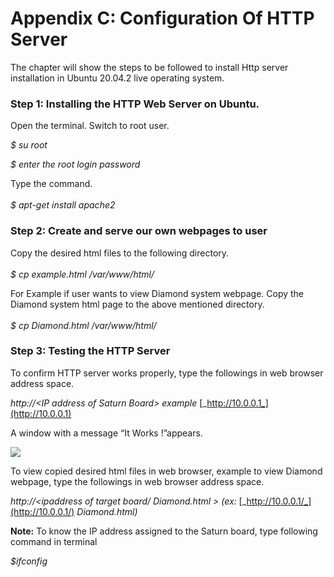 # Appendix C: Configuration Of HTTP Server

The chapter will show the steps to be followed to install Http server installation in Ubuntu 20.04.2 live operating system.

### Step 1: Installing the HTTP Web Server on Ubuntu.&#x20;

Open the terminal. Switch to root user.&#x20;

&#x20;                            _$ su root_&#x20;

&#x20;                            _$ enter the root login password_&#x20;

Type the command.\
\
&#x20;                            _$ apt-get install apache2_

### Step 2: Create and serve our own webpages to user

Copy the desired html files to the following directory. \
\
&#x20;                             _$ cp example.html /var/www/html/_

For Example if user wants to view Diamond system webpage. Copy the Diamond system html page to the above mentioned directory.\
\
&#x20;          _$ cp Diamond.html /var/www/html/_&#x20;

### Step 3: Testing the HTTP Server

To confirm HTTP server works properly, type the followings in web browser address space.

&#x20;                             _http://\<IP address of Saturn Board>  example_ [_http://10.0.0.1_](http://10.0.0.1)

A window with a message “It Works !”appears.

![](broken-reference)

To view copied desired html files in web browser, example to view Diamond webpage, type the followings in web browser address space.

&#x20;                    _http://\<ipaddress of target board/ Diamond.html > (ex:_ [_http://10.0.0.1/_](http://10.0.0.1/) _Diamond.html)_

**Note:** To know the IP address assigned to the Saturn board, type following command in terminal

&#x20;                                                                        _$ifconfig_
